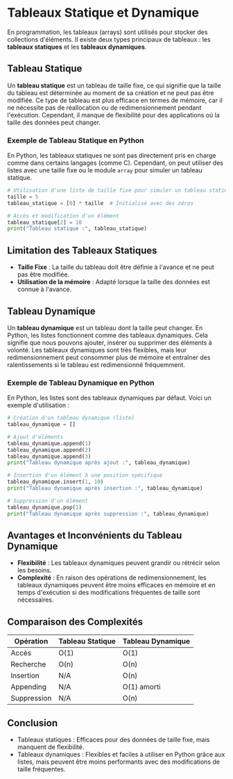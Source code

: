 # Tableaux Statique et Dynamique

En programmation, les tableaux (arrays) sont utilisés pour stocker des collections d'éléments. Il existe deux types principaux de tableaux : les **tableaux statiques** et les **tableaux dynamiques**.

## Tableau Statique

Un **tableau statique** est un tableau de taille fixe, ce qui signifie que la taille du tableau est déterminée au moment de sa création et ne peut pas être modifiée. Ce type de tableau est plus efficace en termes de mémoire, car il ne nécessite pas de réallocation ou de redimensionnement pendant l'exécution. Cependant, il manque de flexibilité pour des applications où la taille des données peut changer.

### Exemple de Tableau Statique en Python

En Python, les tableaux statiques ne sont pas directement pris en charge comme dans certains langages (comme C). Cependant, on peut utiliser des listes avec une taille fixe ou le module `array` pour simuler un tableau statique.

```python
# Utilisation d'une liste de taille fixe pour simuler un tableau statique
taille = 5
tableau_statique = [0] * taille  # Initialisé avec des zéros

# Accès et modification d'un élément
tableau_statique[2] = 10
print("Tableau statique :", tableau_statique)
```

## Limitation des Tableaux Statiques

- **Taille Fixe** : La taille du tableau doit être définie à l'avance et ne peut pas être modifiée.
- **Utilisation de la mémoire** : Adapté lorsque la taille des données est connue à l'avance.

## Tableau Dynamique

Un **tableau dynamique** est un tableau dont la taille peut changer. En Python, les listes fonctionnent comme des tableaux dynamiques. Cela signifie que nous pouvons ajouter, insérer ou supprimer des éléments à volonté. Les tableaux dynamiques sont très flexibles, mais leur redimensionnement peut consommer plus de mémoire et entraîner des ralentissements si le tableau est redimensionné fréquemment.

### Exemple de Tableau Dynamique en Python

En Python, les listes sont des tableaux dynamiques par défaut. Voici un exemple d'utilisation :

```python
# Création d'un tableau dynamique (liste)
tableau_dynamique = []

# Ajout d'éléments
tableau_dynamique.append(1)
tableau_dynamique.append(2)
tableau_dynamique.append(3)
print("Tableau dynamique après ajout :", tableau_dynamique)

# Insertion d'un élément à une position spécifique
tableau_dynamique.insert(1, 10)
print("Tableau dynamique après insertion :", tableau_dynamique)

# Suppression d'un élément
tableau_dynamique.pop(1)
print("Tableau dynamique après suppression :", tableau_dynamique)
```

## Avantages et Inconvénients du Tableau Dynamique

- **Flexibilité** :  Les tableaux dynamiques peuvent grandir ou rétrécir selon les besoins.
- **Complexité** : En raison des opérations de redimensionnement, les tableaux dynamiques peuvent être moins efficaces en mémoire et en temps d'exécution si des modifications fréquentes de taille sont nécessaires.

## Comparaison des Complexités

| Opération      | Tableau Statique | Tableau Dynamique |
|----------------|------------------|-------------------|
| Accès          | O(1)             | O(1)             |
| Recherche      | O(n)             | O(n)             |
| Insertion      | N/A              | O(n)             |
| Appending      | N/A              | O(1) amorti      |
| Suppression    | N/A              | O(n)             |

## Conclusion

- Tableaux statiques : Efficaces pour des données de taille fixe, mais manquent de flexibilité.
- Tableaux dynamiques : Flexibles et faciles à utiliser en Python grâce aux listes, mais peuvent être moins performants avec des modifications de taille fréquentes.
